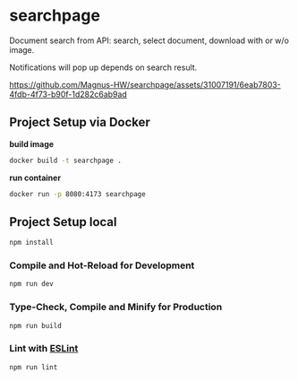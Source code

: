 # searchpage

Document search from API: search, select document, download with or w/o image.

Notifications will pop up depends on search result.


https://github.com/Magnus-HW/searchpage/assets/31007191/6eab7803-4fdb-4f73-b90f-1d282c6ab9ad


## Project Setup via Docker

**build image**

```sh
docker build -t searchpage .
```

**run container**

```sh
docker run -p 8080:4173 searchpage   
```

## Project Setup local

```sh
npm install
```

### Compile and Hot-Reload for Development

```sh
npm run dev
```

### Type-Check, Compile and Minify for Production

```sh
npm run build
```

### Lint with [ESLint](https://eslint.org/)

```sh
npm run lint
```

